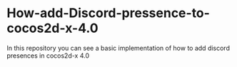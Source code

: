 # How-add-Discord-pressence-to-cocos2d-x-4.0
In this repository you can see a basic implementation of how to add discord presences in cocos2d-x 4.0
